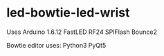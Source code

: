 # led-bowtie-led-wrist

Uses Arduino 1.6.12
  FastLED
  RF24
  SPIFlash
  Bounce2

Bowtie editor uses:
	Python3
	PyQt5
